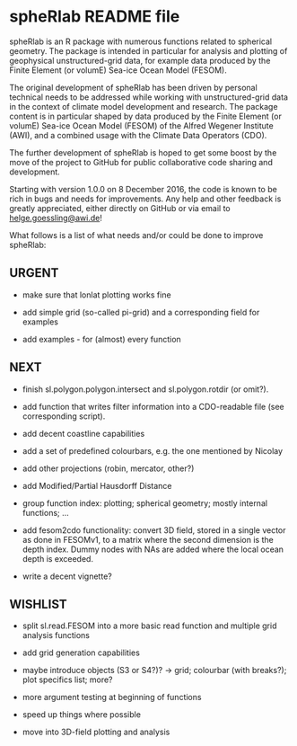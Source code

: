 # spheRlab README file

spheRlab is an R package with numerous functions related to spherical geometry. The package is intended in particular for analysis and plotting of geophysical unstructured-grid data, for example data produced by the Finite Element (or volumE) Sea-ice Ocean Model (FESOM).

The original development of spheRlab has been driven by personal technical needs to be addressed while working with unstructured-grid data in the context of climate model development and research. The package content is in particular shaped by data produced by the Finite Element (or volumE) Sea-ice Ocean Model (FESOM) of the Alfred Wegener Institute (AWI), and a combined usage with the Climate Data Operators (CDO).

The further development of spheRlab is hoped to get some boost by the move of the project to GitHub for public collaborative code sharing and development.

Starting with version 1.0.0 on 8 December 2016, the code is known to be rich in bugs and needs for improvements. Any help and other feedback is greatly appreciated, either directly on GitHub or via email to <helge.goessling@awi.de>!


What follows is a list of what needs and/or could be done to improve spheRlab:


## URGENT

* make sure that lonlat plotting works fine

* add simple grid (so-called pi-grid) and a corresponding field for examples

* add examples - for (almost) every function

## NEXT

* finish sl.polygon.polygon.intersect and sl.polygon.rotdir (or omit?).

* add function that writes filter information into a CDO-readable file (see corresponding script).

* add decent coastline capabilities

* add a set of predefined colourbars, e.g. the one mentioned by Nicolay

* add other projections (robin, mercator, other?)

* add Modified/Partial Hausdorff Distance

* group function index: plotting; spherical geometry; mostly internal functions; …

* add fesom2cdo functionality: convert 3D field, stored in a single vector as done in FESOMv1, to a matrix where the second dimension is the depth index. Dummy nodes with NAs are added where the local ocean depth is exceeded.

* write a decent vignette?

## WISHLIST

* split sl.read.FESOM into a more basic read function and multiple grid analysis functions

* add grid generation capabilities

* maybe introduce objects (S3 or S4?)? -> grid; colourbar (with breaks?); plot specifics list; more?

* more argument testing at beginning of functions

* speed up things where possible

* move into 3D-field plotting and analysis
